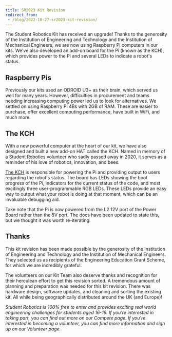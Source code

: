 ```yaml
---
title: SR2023 Kit Revision
redirect_from:
 - /blog/2022-10-27-sr2023-kit-revision/
---
```


The Student Robotics Kit has received an upgrade! Thanks to the generosity of the Institution of Engineering and Technology and the Institution of Mechanical Engineers, we are now using Raspberry Pi computers in our kits. We've also developed an add-on board for the Pi (known as the KCH), which provides power to the Pi and several LEDs to indicate a robot's status.

## Raspberry Pis

Previously our kits used an ODROID U3+ as their brain, which served us well for many years. However, difficulties in procurement and teams needing increasing computing power led us to look for alternatives. We settled on using Raspberry Pi 4Bs with 2GB of RAM. These are easier to purchase, offer excellent computing performance, have built in WiFi, and much more.

## The KCH

With a new powerful computer at the heart of our kit, we have also designed and built a new add-on HAT called the KCH. Named in memory of a Student Robotics volunteer who sadly passed away in 2020, it serves as a reminder of his love of robotics, innovation, and bees.

[The KCH][brain-board] is responsible for powering the Pi and providing output to users regarding the robot's status. The board has LEDs showing the boot progress of the Pi, indicators for the current status of the code, and most excitingly three user-programmable RGB LEDs. These LEDs provide an easy way to output what your robot is doing at that moment, which can be an invaluable debugging aid.

Take note that the Pi is now powered from the L2 12V port of the Power Board rather than the 5V port. The docs have been updated to state this, but we thought it was worth re-iterating.

## Thanks

This kit revision has been made possible by the generosity of the Institution of Engineering and Technology and the Institution of Mechanical Engineers. They selected us as recipients of the Engineering Education Grant Scheme, for which we are incredibly grateful.

The volunteers on our Kit Team also deserve thanks and recognition for their herculean effort to get this revision sorted. A tremendous amount of planning and preparation was needed for this kit revision. There was hardware design, software updates, and cleaning and sorting the existing kit. All while being geographically distributed around the UK (and Europe)!


_Student Robotics is 100% free to enter and provides exciting real world engineering challenges for students aged 16-19. If you're interested in taking part, you can find out more on our Compete page. If you're interested in becoming a volunteer, you can find more information and sign up on our Volunteer page._

[brain-board]: https://studentrobotics.org/docs/kit/brain_board/
